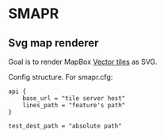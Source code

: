 # SMAPR
## Svg map renderer

Goal is to render MapBox [Vector tiles](https://github.com/mapbox/vector-tile-spec/blob/master/2.1/README.md) as SVG.

Config structure. For smapr.cfg:
```
api {
	base_url = "tile server host"
	lines_path = "feature's path"
}

test_dest_path = "absolute path"
```